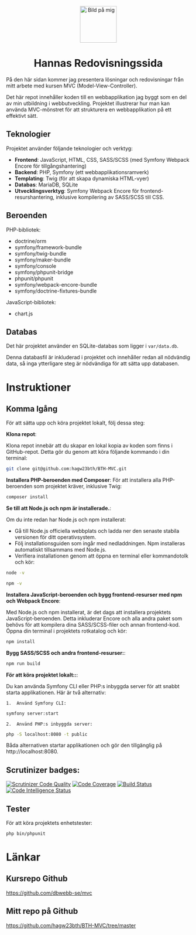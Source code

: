 <div align="center">
  
  <img src="public/img/profilecircle.png" alt="Bild på mig" width="100">
  <h1>Hannas Redovisningssida</h1>
  
</div>

På den här sidan kommer jag presentera lösningar och redovisningar från mitt arbete med kursen MVC (Model-View-Controller). 

Det här repot innehåller koden till en webbapplikation jag byggt som en del av min utbildning i webbutveckling. Projektet illustrerar hur man kan använda MVC-mönstret för att strukturera en webbapplikation på ett effektivt sätt.

## Teknologier

Projektet använder följande teknologier och verktyg:

- **Frontend**: JavaScript, HTML, CSS, SASS/SCSS (med Symfony Webpack Encore för tillgångshantering)
- **Backend**: PHP, Symfony (ett webbapplikationsramverk)
- **Templating**: Twig (för att skapa dynamiska HTML-vyer)
- **Databas**: MariaDB, SQLite
- **Utvecklingsverktyg**: Symfony Webpack Encore för frontend-resurshantering, inklusive kompilering av SASS/SCSS till CSS.

## Beroenden

PHP-bibliotek:
- doctrine/orm
- symfony/framework-bundle
- symfony/twig-bundle
- symfony/maker-bundle
- symfony/console
- symfony/phpunit-bridge
- phpunit/phpunit
- symfony/webpack-encore-bundle
- symfony/doctrine-fixtures-bundle

JavaScript-bibliotek:
- chart.js

## Databas

Det här projektet använder en SQLite-databas som ligger i `var/data.db`.

Denna databasfil är inkluderad i projektet och innehåller redan all nödvändig data, så inga ytterligare steg är nödvändiga för att sätta upp databasen. 

# Instruktioner 
## Komma Igång

För att sätta upp och köra projektet lokalt, följ dessa steg:

**Klona repot**:

Klona repot innebär att du skapar en lokal kopia av koden som finns i GitHub-repot. Detta gör du genom att köra följande kommando i din terminal:

```bash
git clone git@github.com:hagw23bth/BTH-MVC.git
```

**Installera PHP-beroenden med Composer**:
För att installera alla PHP-beroenden som projektet kräver, inklusive Twig:

```bash
composer install
```

**Se till att Node.js och npm är installerade.**:

Om du inte redan har Node.js och npm installerat:
* Gå till Node.js officiella webbplats och ladda ner den senaste stabila versionen för ditt operativsystem.
* Följ installationsguiden som ingår med nedladdningen. Npm installeras automatiskt tillsammans med Node.js.
* Verifiera installationen genom att öppna en terminal eller kommandotolk och kör:

```bash
node -v
```
```bash
npm -v
```

**Installera JavaScript-beroenden och bygg frontend-resurser med npm och Webpack Encore**:

Med Node.js och npm installerat, är det dags att installera projektets JavaScript-beroenden. Detta inkluderar Encore och alla andra paket som behövs för att kompilera dina SASS/SCSS-filer och annan frontend-kod. Öppna din terminal i projektets rotkatalog och kör:

```bash
npm install
```

**Bygg SASS/SCSS och andra frontend-resurser:**:

```bash
npm run build
```

**För att köra projektet lokalt::**:

Du kan använda Symfony CLI eller PHP:s inbyggda server för att snabbt starta applikationen. Här är två alternativ:

	1.	Använd Symfony CLI:

```bash
symfony server:start
```

	2.	Använd PHP:s inbyggda server:

```bash
php -S localhost:8080 -t public
```

Båda alternativen startar applikationen och gör den tillgänglig på http://localhost:8080.

## Scrutinizer badges:

[![Scrutinizer Code Quality](https://scrutinizer-ci.com/g/hagw23bth/BTH-MVC/badges/quality-score.png?b=master)](https://scrutinizer-ci.com/g/hagw23bth/BTH-MVC/?branch=master)
[![Code Coverage](https://scrutinizer-ci.com/g/hagw23bth/BTH-MVC/badges/coverage.png?b=master)](https://scrutinizer-ci.com/g/hagw23bth/BTH-MVC/?branch=master)
[![Build Status](https://scrutinizer-ci.com/g/hagw23bth/BTH-MVC/badges/build.png?b=master)](https://scrutinizer-ci.com/g/hagw23bth/BTH-MVC/build-status/master)
[![Code Intelligence Status](https://scrutinizer-ci.com/g/hagw23bth/BTH-MVC/badges/code-intelligence.svg?b=master)](https://scrutinizer-ci.com/code-intelligence)

## Tester

För att köra projektets enhetstester:

```bash
php bin/phpunit
```

# Länkar
## Kursrepo Github 
https://github.com/dbwebb-se/mvc 

## Mitt repo på Github 
https://github.com/hagw23bth/BTH-MVC/tree/master

